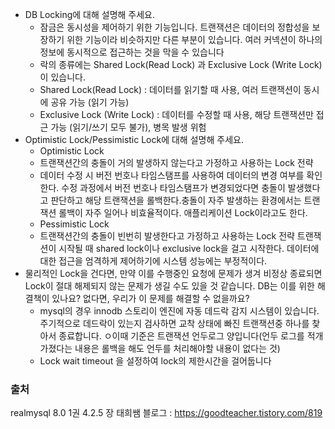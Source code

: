 - DB Locking에 대해 설명해 주세요.
  - 잠금은 동시성을 제어하기 위한 기능입니다. 트랜잭션은 데이터의 정합성을 보장하기 위한 기능이라 비슷하지만 다른 부분이 있습니다. 여러 커넥션이 하나의 정보에 동시적으로 접근하는 것을 막을 수 있습니다
  - 락의 종류에는 Shared Lock(Read Lock) 과 Exclusive Lock (Write Lock) 이 있습니다.
  - Shared Lock(Read Lock) : 데이터를 읽기할 때 사용, 여러 트랜잭션이 동시에 공유 가능 (읽기 가능)
  - Exclusive Lock (Write Lock) : 데이터를 수정할 때 사용, 해당 트랜잭션만 접근 가능 (읽기/쓰기 모두 불가), 병목 발생 위험
- Optimistic Lock/Pessimistic Lock에 대해 설명해 주세요.
  - Optimistic Lock
  - 트랜잭션간의 충돌이 거의 발생하지 않는다고 가정하고 사용하는 Lock 전략
  - 데이터 수정 시 버전 번호나 타임스탬프를 사용하여 데이터의 변경 여부를 확인한다. 수정 과정에서 버전 번호나 타임스탬프가 변경되었다면 충돌이 발생했다고 판단하고 해당 트랜잭션을 롤백한다.충돌이 자주 발생하는 환경에서는 트랜잭션 롤백이 자주 일어나 비효율적이다. 애플리케이션 Lock이라고도 한다.
  - Pessimistic Lock
  - 트랜잭션간의 충돌이 빈번히 발생한다고 가정하고 사용하는 Lock 전략 트랜잭션이 시작될 때 shared lock이나 exclusive lock을 걸고 시작한다. 데이터에 대한 접근을 엄격하게 제어하기에 시스템 성능에는 부정적이다.
- 물리적인 Lock을 건다면, 만약 이를 수행중인 요청에 문제가 생겨 비정상 종료되면 Lock이 절대 해제되지 않는 문제가 생길 수도 있을 것 같습니다. DB는 이를 위한 해결책이 있나요? 없다면, 우리가 이 문제를 해결할 수 없을까요?
  - mysql의 경우 innodb 스토리이 엔진에 자동 데드락 감지 시스템이 있습니다. 주기적으로 데드락이 있는지 검사하면 교착 상태에 빠진 트랜잭션중 하나를 찾아서 종료합니다. ㅇ이때 기준은 트랜잭션 언두로그 양입니다(언두 로그를 적개 가졌다는 내용은 롤백을 해도 언두를 처리해야할 내용이 없다는 것)
  - Lock wait timeout 을 설정하여 lock의 제한시간을 걸어둡니다

### 출처

realmysql 8.0 1권 4.2.5 장
태희쌤 블로그 : https://goodteacher.tistory.com/819
